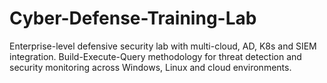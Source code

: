 # Cyber-Defense-Training-Lab
Enterprise-level defensive security lab with multi-cloud, AD, K8s and SIEM integration. Build-Execute-Query methodology for threat detection and security monitoring across Windows, Linux and cloud environments.

